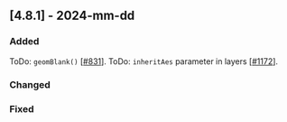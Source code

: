 ## [4.8.1] - 2024-mm-dd

### Added

ToDo: `geomBlank()` [[#831](https://github.com/JetBrains/lets-plot/issues/831)].
ToDo: `inheritAes` parameter in layers [[#1172](https://github.com/JetBrains/lets-plot/issues/1172)].

### Changed

### Fixed
